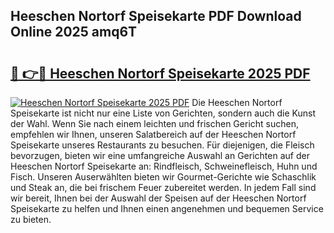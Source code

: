 ## Heeschen Nortorf Speisekarte PDF Download Online 2025 amq6T

# <h2><a href="http://gc7itq.nevu.top/?p=Heeschen+Nortorf+Speisekarte">🔗 👉🔴 Heeschen Nortorf Speisekarte 2025 PDF</a></h2>

[![Heeschen Nortorf Speisekarte 2025 PDF](https://i.imgur.com/dBaPXMq.png)](http://gc7itq.nevu.top/?p=Heeschen+Nortorf+Speisekarte)
Die Heeschen Nortorf Speisekarte ist nicht nur eine Liste von Gerichten, sondern auch die Kunst der Wahl. Wenn Sie nach einem leichten und frischen Gericht suchen, empfehlen wir Ihnen, unseren Salatbereich auf der Heeschen Nortorf Speisekarte unseres Restaurants zu besuchen. Für diejenigen, die Fleisch bevorzugen, bieten wir eine umfangreiche Auswahl an Gerichten auf der Heeschen Nortorf Speisekarte an: Rindfleisch, Schweinefleisch, Huhn und Fisch. Unseren Auserwählten bieten wir Gourmet-Gerichte wie Schaschlik und Steak an, die bei frischem Feuer zubereitet werden. In jedem Fall sind wir bereit, Ihnen bei der Auswahl der Speisen auf der Heeschen Nortorf Speisekarte zu helfen und Ihnen einen angenehmen und bequemen Service zu bieten.
